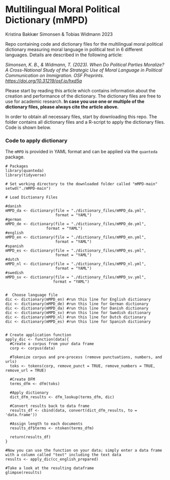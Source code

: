 # Multilingual Moral Political Dictionary (mMPD)

Kristina Bakkær Simonsen & Tobias Widmann 2023

Repo containing code and dictionary files for the multilingual moral
political dictionary measuring moral language in political text in 6
different languages. Details are described in the following article:

*Simonsen, K. B., & Widmann, T. (2023). When Do Political Parties
Moralize? A Cross-National Study of the Strategic Use of Moral Language
in Political Communication on Immigration. OSF Preprints.
<https://doi.org/10.31219/osf.io/hxd5a>*

Please start by reading this article which contains information about
the creation and performance of the dictionary. The dictionary files are
free to use for academic research. **In case you use one or multiple of
the dictionary files, please always cite the article above.**

In order to obtain all necessary files, start by downloading this repo.
The folder contains all dictionary files and a R-script to apply the
dictionary files. Code is shown below.

### Code to apply dictionary

The `mMPD` is provided in YAML format and can be applied via the
`quanteda` package.

    # Packages
    library(quanteda)
    library(tidyverse)

    # Set working directory to the downloaded folder called "mMPD-main"
    setwd("./mMPD-main")

    # Load Dictionary Files

    #danish
    mMPD_da <- dictionary(file = "./dictionary_files/mMPD_da.yml",
                          format = "YAML")
    #german
    mMPD_de <- dictionary(file = "./dictionary_files/mMPD_de.yml",
                      format = "YAML")
    #english
    mMPD_en <- dictionary(file = "./dictionary_files/mMPD_en.yml",
                          format = "YAML")
    #spanish
    mMPD_es <- dictionary(file = "./dictionary_files/mMPD_es.yml",
                          format = "YAML")
    #dutch
    mMPD_nl <- dictionary(file = "./dictionary_files/mMPD_nl.yml",
                          format = "YAML")
    #swedish
    mMPD_sv <- dictionary(file = "./dictionary_files/mMPD_sv.yml",
                         format = "YAML")


    #  Choose language file
    dic <- dictionary(mMPD_en) #run this line for English dictionary
    dic <- dictionary(mMPD_de) #run this line for German dictionary
    dic <- dictionary(mMPD_da) #run this line for Danish dictionary
    dic <- dictionary(mMPD_sv) #run this line for Swedish dictionary
    dic <- dictionary(mMPD_nl) #run this line for Dutch dictionary
    dic <- dictionary(mMPD_es) #run this line for Spanish dictionary


    # Create application function
    apply_dic <- function(data){
      #Create a corpus from your data frame
      corp <- corpus(data)
      
      #Tokenize corpus and pre-process (remove punctuations, numbers, and urls)
      toks <- tokens(corp, remove_punct = TRUE, remove_numbers = TRUE, remove_url = TRUE)
      
      #Create DFM 
      terms_dfm <- dfm(toks)
      
      #Apply dictionary
      dict_dfm_results <- dfm_lookup(terms_dfm, dic)
      
      #Convert results back to data frame
      results_df <- cbind(data, convert(dict_dfm_results, to = 'data.frame'))
      
      #Assign length to each documents
      results_df$terms <- ntoken(terms_dfm)

      return(results_df)
    }

    #Now you can use the function on your data; simply enter a data frame with a column called "text" including the text data
    results <- apply_dic(cc_english_prepared)

    #Take a look at the resulting dataframe
    glimpse(results)
